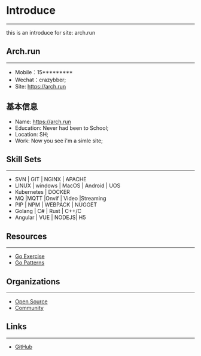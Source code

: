 # Introduce

----

this is an introduce for site: arch.run

## Arch.run

----

* Mobile：15*********
* Wechat：crazybber;
* Site: <https://arch.run>

## 基本信息

* Name: <https://arch.run>
* Education: Never had been to School;
* Location: SH;
* Work: Now you see i'm a simle site;

## Skill Sets

----

* SVN | GIT | NGINX | APACHE
* LINUX | windows | MacOS | Android | UOS
* Kubernetes | DOCKER
* MQ |MQTT |Onvif | Video |Streaming
* PIP | NPM | WEBPACK | NUGGET
* Golang | C# | Rust | C++/C
* Angular | VUE | NODEJS| H5

## Resources

----

* [Go Exercise](https://github.com/crazybber/go-fucking-exercise)
* [Go Patterns](https://github.com/crazybber/go-fucking-patterns)

## Organizations

----

* [Open Source](http://github.com/gb28181)
* [Community](https://github.com/micro-in-cn)


## Links

----

* [GitHub](https://github.com/crazybber)

